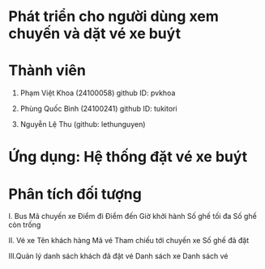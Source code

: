 # Phát triển cho người dùng xem chuyến và dặt vé xe buýt

# Thành viên
1. Phạm Việt Khoa (24100058)
   github ID: pvkhoa
   
3. Phùng Quốc Bình (24100241)
   github ID: tukitori
   
5. Nguyễn Lệ Thu (github: lethunguyen)
# Ứng dụng: Hệ thống đặt vé xe buýt


# Phân tích đối tượng
I. Bus
Mã chuyến xe
Điểm đi
Điểm đến
Giờ khởi hành
Số ghế tối đa
Số ghế còn trống

II. Vé xe
Tên khách hàng
Mã vé
Tham chiếu tới chuyến xe
Số ghế đã đặt

III.Quản lý danh sách khách đã đặt vé
Danh sách xe 
Danh sách vé
